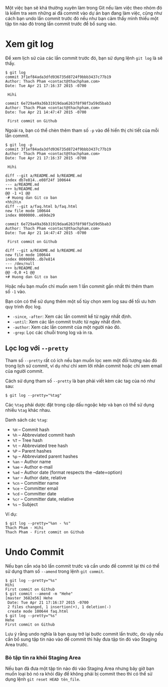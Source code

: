 Một việc bạn sẽ khá thường xuyên làm trong Git nếu làm việc theo nhóm đó là kiểm tra xem những ai đã commit vào dự án bạn đang làm việc, cũng như cách bạn undo lần commit trước đó nếu như bạn cảm thấy mình thiếu một tập tin nào đó trong lần commit trước để bổ sung vào.

# **Xem git log**

Để xem lịch sử của các lần commit trước đó, bạn sử dụng lệnh `git log` là sẽ thấy.

```tsx
$ git log
commit 3f1ef84ada3dfd936735d8724f9bbb3437c77b19
Author: Thach Pham <contact@thachpham.com>
Date: Tue Apr 21 17:16:37 2015 -0700

 Hihi

commit 6e729a49a36b31919daa6263f8f98f3a59d5bab3
Author: Thach Pham <contact@thachpham.com>
Date: Tue Apr 21 14:47:47 2015 -0700

 First commit on Github
```

Ngoài ra, bạn có thể chèn thêm tham số `-p` vào để hiển thị chi tiết của mỗi lần commit.

```tsx
$ git log -p
commit 3f1ef84ada3dfd936735d8724f9bbb3437c77b19
Author: Thach Pham <contact@thachpham.com>
Date: Tue Apr 21 17:16:37 2015 -0700

 Hihi

diff --git a/README.md b/README.md
index db7e814..e08f24f 100644
--- a/README.md
+++ b/README.md
@@ -1 +1 @@
-# Huong dan Git co ban
+hhih\n
diff --git a/faq.html b/faq.html
new file mode 100644
index 0000000..e69de29

commit 6e729a49a36b31919daa6263f8f98f3a59d5bab3
Author: Thach Pham <contact@thachpham.com>
Date: Tue Apr 21 14:47:47 2015 -0700

 First commit on Github

diff --git a/README.md b/README.md
new file mode 100644
index 0000000..db7e814
--- /dev/null
+++ b/README.md
@@ -0,0 +1 @@
+# Huong dan Git co ban
```

Hoặc nếu bạn muốn chỉ muốn xem 1 lần commit gần nhất thì thêm tham số `-1` vào.

Bạn còn có thể sử dụng thêm một số tùy chọn xem log sau để tối ưu hơn quy trình đọc log.

- `-since`, `-after`: Xem các lần commit kể từ ngày nhất định.
- `-until`: Xem các lần commit trước từ ngày nhất định.
- `-author`: Xem các lần commit của một người nào đó.
- `-grep`: Lọc các chuỗi trong log và in ra.

## **Lọc log với `--pretty`**

Tham số `--pretty` rất có ích nếu bạn muốn lọc xem một đối tượng nào đó trong lịch sử commit, ví dụ như chỉ xem lời nhắn commit hoặc chỉ xem email của người commit.

Cách sử dụng tham số `--pretty` là bạn phải viết kèm các tag của nó như sau:

```tsx
$ git log --pretty="%tag"
```

Các `%tag` phải dược đặt trong cặp dấu ngoặc kép và bạn có thể sử dụng nhiều `%tag` khác nhau.

Danh sách các `%tag`:

- `%H` – Commit hash
- `%h` – Abbreviated commit hash
- `%T` – Tree hash
- `%t` – Abbreviated tree hash
- `%P` – Parent hashes
- `%p` – Abbreviated parent hashes
- `%an` – Author name
- `%ae` – Author e-mail
- `%ad` – Author date (format respects the –date=option)
- `%ar` – Author date, relative
- `%cn` – Committer name
- `%ce` – Committer email
- `%cd` – Committer date
- `%cr` – Committer date, relative
- `%s` – Subject

Ví dụ:

```tsx
$ git log --pretty="%an - %s"
Thach Pham - Hihi
Thach Pham - First commit on Github
```

# Undo Commit

Nếu bạn cần xóa bỏ lần commit trước và cần undo để commit lại thì có thể sử dụng tham số `--amend` trong lệnh `git commit`.

```tsx
$ git log --pretty="%s"
Hihi
First commit on Github
$ git commit --amend -m "Hehe"
[master 3682e56] Hehe
 Date: Tue Apr 21 17:16:37 2015 -0700
 2 files changed, 1 insertion(+), 1 deletion(-)
 create mode 100644 faq.html
$ git log --pretty="%s"
Hehe
First commit on Github
```

Lưu ý rằng undo nghĩa là bạn quay trở lại bước commit lần trước, do vậy nếu cần bổ sung tập tin nào vào để commit thì hãy đưa tập tin đó vào Staging Area trước.

### Bỏ tập tin ra khỏi Staging Area

Nếu bạn đã đưa một tập tin nào đó vào Staging Area nhưng bây giờ bạn muốn loại bỏ nó ra khỏi đây để không phải bị commit theo thì có thể sử dụng lệnh `git reset HEAD tên_file`.